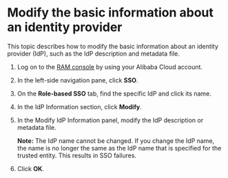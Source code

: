 # Modify the basic information about an identity provider

This topic describes how to modify the basic information about an identity provider \(IdP\), such as the IdP description and metadata file.

1.  Log on to the [RAM console](https://ram.console.aliyun.com/) by using your Alibaba Cloud account.

2.  In the left-side navigation pane, click **SSO**.

3.  On the **Role-based SSO** tab, find the specific IdP and click its name.

4.  In the IdP Information section, click **Modify**.

5.  In the Modify IdP Information panel, modify the IdP description or metadata file.

    **Note:** The IdP name cannot be changed. If you change the IdP name, the name is no longer the same as the IdP name that is specified for the trusted entity. This results in SSO failures.

6.  Click **OK**.


